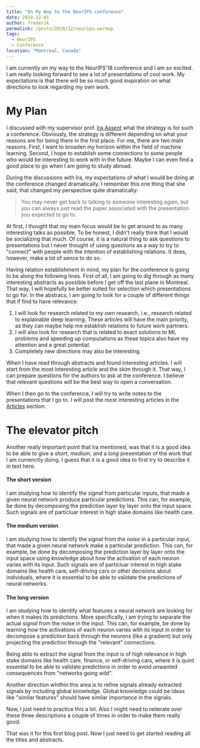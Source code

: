 ```yaml
---
title: "On My Way to the NeurIPS conference"
date: 2018-12-01
author: frederik
permalink: /posts/2018/12/neurips-warmup
tags:
  - NeurIPS
  - Conference
location: "Montreal, Canada"
---
```

I am currently on my way to the NeurIPS'18 conference and I am so excited. 
I am really looking forward to see a lot of presentations of cool work. My
expectations is that there will be so much good inspiration on what directions
to look regarding my own work.

# My Plan
I discussed with my supervisor prof. [Ira Assent](http://users-cs.au.dk/ira/)
what the strategy is for such a conference. Obviously, the strategy is different
depending on what your reasons are for being there in the first place. For me,
there are two main reasons. First, I want to broaden my horizon within the field of
machine learning. Second, I hope to establish some connections to some people
who would be interesting to work with in the future. Maybe I can even find a
good place to go when I am going to study abroad.

During the discussions with Ira, my expectations of what I would be doing at 
the conference changed dramatically. I remember this one thing that she said, 
that changed my perspective quite dramatically:

> You may never get back to talking to someone interesting again, but you can
> always just read the paper associated with the presentation you expected to
> go to.

At first, I thought that my main focus would be to get around to as many interesting
talks as possible. To be honest, I didn't really think that I would be socializing 
that much. Of course, it is a natural thing to ask questions to presentations but I
never thought of using questions as a way to try to "connect" with people with the
intention of establishing relations. It does, however, make a lot of sence to do so. 

Having relation establishment in mind, my plan for the conference is going to be
along the following lines. First of all, I am going to dig through as many
interesting abstracts as possible before I get off the last plane in Montreal. That
way, I will hopefully be better suited for selection which presentations to go for.
In the abstracs, I am going to look for a couple of different things that if find
to have relevance:

1. I will look for research related to my own research, i.e., research related to
	 explainable deep learning. These articles will have
	 the main priority, as they can maybe help me establish relations to future 
	 work partners.
2. I will also look for research that is related to exact solutions to ML problems
	 and speeding up computations as these topics also have my attention and a great
	 potential.
3. Completely new directions may also be interesting.

When I have read through abstracts and found interesting articles. I will start from
the most interesting article and the skim through it. That way, I can prepare 
questions for the authors to ask at the conference. I believe that relevant questions
will be the best way to open a conversation.

When I then go to the conference, I will try to write notes to the presentations that
I go to. I will post the most interesting articles in the [Articles](/articles.html) 
section. 

# The elevator pitch
Another really important point that Ira mentioned, was that it is a good idea
to be able to give a _short_, _medium_, and a _long_ presentation of the work
that I am currenctly doing. I guess that it is a good idea to first try to describe
it in text here. 

#### The short version
I am studying how to identify the _signal_ from particular inputs, that made a given
neural network produce particular predictions. This can, for example, be done by 
decomposing the prediction layer by layer onto the input space. Such signals are of
particluar interest in high stake domains like health care.

#### The medium version
I am studying how to identify the _signal_ from the _noise_ in a particular input, that made a given
neural network make a particular prediction. This can, for example, be done by 
decomposing the prediction layer by layer onto the input space using knowledge about
how the activation of each neuron varies with its input. Such signals are of
particluar interest in high stake domains like health care, self-driving cars or other
decisions about individuals, where it is essential to be able to validate the predictions 
of neural networks.

#### The long version
I am studying how to identify what features a neural network are looking for when
it makes its predictions. More specifically, i am trying to separate the actual
_signal_ from the noise in the input. This can, for example, be done by learning
how the activations of each neuron varies with its input in order to decompose
a prediction back through the neurons (like a gradient) but only projecting the
prediction through the "relevant" connections.

Being ablo to extract the signal from the input is of high relevance in high stake 
domains like health care, finance, or self-driving cars, where it is quint essential
to be able to validate predictions in order to avoid unwanted consequences from 
"networks going wild". 

Another direction whithin this area is to refine signals already extracted signals
by including global knowledge. Global knowledge could be ideas like "similar features"
should have similar importance in the signals.

Now, I just need to practice this a lot. Also I might need to reiterate over these
three descriptions a couple of times in order to make them really good. 

That was it for this first blog post. Now I just need to get started reading all the
titles and abstracts. 
